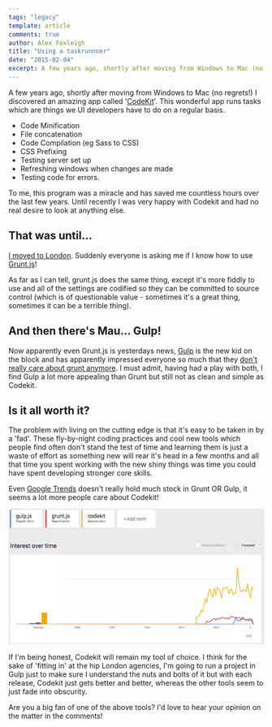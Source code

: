 ```yaml
---
tags: "legacy"
template: article 
comments: true 
author: Alex Foxleigh
title: "Using a taskrunnner"
date: "2015-02-04"
excerpt: A few years ago, shortly after moving from Windows to Mac (no regrets!) I discovered an amazing app called CodeKit. This wonderful app runs tasks which are things we UI developers have to do on a regular basis.
---
```


A few years ago, shortly after moving from Windows to Mac (no regrets!) I discovered an amazing app called '[CodeKit](https://incident57.com/codekit/ "Codekit")'. This wonderful app runs tasks which are things we UI developers have to do on a regular basis.

- Code Minification
- File concatenation
- Code Compilation (eg Sass to CSS)
- CSS Prefixing
- Testing server set up
- Refreshing windows when changes are made
- Testing code for errors.

To me, this program was a miracle and has saved me countless hours over the last few years. Until recently I was very happy with Codekit and had no real desire to look at anything else.

## That was until...

[I moved to London](/meandering-insanity/london-baby/ "London, Baby!"). Suddenly everyone is asking me if I know how to use [Grunt.js](http://gruntjs.com/)!

As far as I can tell, grunt.js does the same thing, except it's more fiddly to use and all of the settings are codified so they can be committed to source control (which is of questionable value - sometimes it's a great thing, sometimes it can be a terrible thing).

## And then there's Mau... Gulp!

Now apparently even Grunt.js is yesterdays news, [Gulp](http://gulpjs.com/) is the new kid on the block and has apparently impressed everyone so much that they [don't really care about grunt anymore](http://www.100percentjs.com/just-like-grunt-gulp-browserify-now/). I must admit, having had a play with both, I find Gulp a lot more appealing than Grunt but still not as clean and simple as Codekit.

## Is it all worth it?

The problem with living on the cutting edge is that it's easy to be taken in by a 'fad'. These fly-by-night coding practices and cool new tools which people find often don't stand the test of time and learning them is just a waste of effort as something new will rear it's head in a few months and all that time you spent working with the new shiny things was time you could have spent developing stronger core skills.

Even [Google Trends](http://www.google.co.uk/trends/explore#q=gulp.js%2C%20grunt.js%2C%20codekit&cmpt=q&tz=) doesn't really hold much stock in Grunt OR Gulp, it seems a lot more people care about Codekit!

![Screen Shot](images/Screen-Shot-2015-02-04-at-16.19.01.png)

If I'm being honest, Codekit will remain my tool of choice. I think for the sake of 'fitting in' at the hip London agencies, I'm going to run a project in Gulp just to make sure I understand the nuts and bolts of it but with each release, Codekit just gets better and better, whereas the other tools seem to just fade into obscurity.

Are you a big fan of one of the above tools? I'd love to hear your opinion on the matter in the comments!
